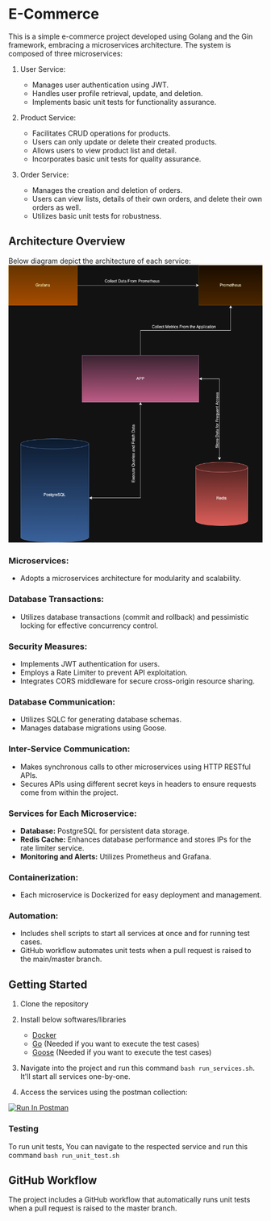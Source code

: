 # E-Commerce
This is a simple e-commerce project developed using Golang and the Gin framework, embracing a microservices architecture. The system is composed of three microservices:

1. User Service:
    - Manages user authentication using JWT.
    - Handles user profile retrieval, update, and deletion.
    - Implements basic unit tests for functionality assurance.

2. Product Service:
    - Facilitates CRUD operations for products.
    - Users can only update or delete their created products.
    - Allows users to view product list and detail.
    - Incorporates basic unit tests for quality assurance.

3. Order Service:
    - Manages the creation and deletion of orders.
    - Users can view lists, details of their own orders, and delete their own orders as well.
    - Utilizes basic unit tests for robustness.

## Architecture Overview

Below diagram depict the architecture of each service:
![](./assets/single-service-arch.png)

### Microservices:
- Adopts a microservices architecture for modularity and scalability.

### Database Transactions:
- Utilizes database transactions (commit and rollback) and pessimistic locking for effective concurrency control.

### Security Measures:
- Implements JWT authentication for users.
- Employs a Rate Limiter to prevent API exploitation.
- Integrates CORS middleware for secure cross-origin resource sharing.

### Database Communication:
- Utilizes SQLC for generating database schemas.
- Manages database migrations using Goose.

### Inter-Service Communication:
- Makes synchronous calls to other microservices using HTTP RESTful APIs.
- Secures APIs using different secret keys in headers to ensure requests come from within the project.

### Services for Each Microservice:
- **Database:** PostgreSQL for persistent data storage.
- **Redis Cache:** Enhances database performance and stores IPs for the rate limiter service.
- **Monitoring and Alerts:** Utilizes Prometheus and Grafana.

### Containerization:
- Each microservice is Dockerized for easy deployment and management.

### Automation:
- Includes shell scripts to start all services at once and for running test cases.
- GitHub workflow automates unit tests when a pull request is raised to the main/master branch.

## Getting Started
1. Clone the repository

2. Install below softwares/libraries 
    - [Docker](https://www.docker.com/products/docker-desktop/)
    - [Go](https://go.dev/doc/install) (Needed if you want to execute the test cases)
    - [Goose](https://pressly.github.io/goose/installation/) (Needed if you want to execute the test cases)

3. Navigate into the project and run this command `bash run_services.sh`. It'll start all services one-by-one.

4. Access the services using the postman collection: 

[<img src="https://run.pstmn.io/button.svg" alt="Run In Postman" style="width: 128px; height: 32px;">](https://app.getpostman.com/run-collection/17396704-c06ae1fb-79a9-4afa-a122-fb97f668683f?action=collection%2Ffork&source=rip_markdown&collection-url=entityId%3D17396704-c06ae1fb-79a9-4afa-a122-fb97f668683f%26entityType%3Dcollection%26workspaceId%3D392b781a-05ab-415b-9eb8-456aca6f3129)

### Testing
To run unit tests, You can navigate to the respected service and run this command `bash run_unit_test.sh`

## GitHub Workflow
The project includes a GitHub workflow that automatically runs unit tests when a pull request is raised to the master branch.
